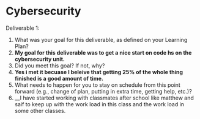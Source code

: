 # Cybersecurity
Deliverable 1:
 1. What was your goal for this deliverable, as defined on your Learning Plan?
 2. __My goal for this deliverable was to get a nice start on code hs on the cybersecurity unit.__
 3. Did you meet this goal? If not, why?
 4. __Yes i met it becuase I beleive that getting 25% of the whole thing finished is a good amount of time.__
 5. What needs to happen for you to stay on schedule from this point forward (e.g., change of plan, putting in extra time, getting help, etc.)?
 6. __I have started working with classmates after school like matthew and saif to keep up with the work load in this class and the work load in some other classes.

